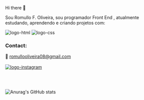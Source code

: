   <p> Hi there 👋

Sou Romullo F. Oliveira, sou programador Front End , atualmente estudando, aprendendo e criando projetos com:</p>

<img src="https://img.shields.io/badge/HTML-239120?style=for-the-badge&logo=html5&logoColor=white" alt= "logo-html">

<img src="https://img.shields.io/badge/CSS3-1572B6?style=for-the-badge&logo=css3&logoColor=white" alt="logo-css">

<h3> Contact:</h3>

:e-mail: romullooliveira08@gmail.com
<br>
<br>
<a href="https://www.instagram.com/romulofoliveira/"> <img src="https://img.shields.io/badge/Instagram-E4405F?style=for-the-badge&logo=instagram&logoColor=white" alt="logo-instagram"> <a>

<br>
<br>

![Anurag's GitHub stats](https://github-readme-stats.vercel.app/api?username=RomulloOliveira&show_icons=true&bg_color=gruvbox_light)
